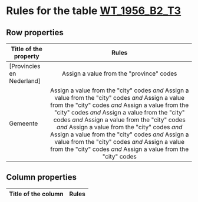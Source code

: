 # Rules for the table [WT_1956_B2_T3](https://github.com/cgueret/DataDump/blob/master/xls-marked/WT_1956_B2_T3_marked.xls?raw=true)
## Row properties
| Title of the property | Rules |
| --------------------- |:-----:|
| [Provincies en Nederland] | Assign a value from the "province" codes |
| Gemeente | Assign a value from the "city" codes *and* Assign a value from the "city" codes *and* Assign a value from the "city" codes *and* Assign a value from the "city" codes *and* Assign a value from the "city" codes *and* Assign a value from the "city" codes *and* Assign a value from the "city" codes *and* Assign a value from the "city" codes *and* Assign a value from the "city" codes *and* Assign a value from the "city" codes *and* Assign a value from the "city" codes |
## Column properties
| Title of the column | Rules |
| --------------------- |:-----:|
